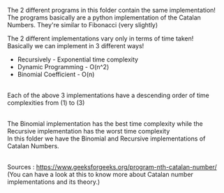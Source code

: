 The 2 different programs in this folder contain the same implementation!
The programs basically are a python implementation of the Catalan Numbers.
They're similar to Fibonacci (very slightly)

The 2 different implementations vary only in terms of time taken!<br>
Basically we can implement in 3 different ways!<br>

* Recursively - Exponential time complexity<br>
* Dynamic Programming - O(n^2)<br>
* Binomial Coefficient - O(n) <br><br>

Each of the above 3 implementations have a descending order of time complexities from (1) to (3) <br><br>

The Binomial implementation has the best time complexity while the Recursive implementation has the worst time complexity<br>
In this folder we have the Binomial and Recursive implementations of Catalan Numbers.<br><br>

Sources : https://www.geeksforgeeks.org/program-nth-catalan-number/ (You can have a look at this to know more about Catalan number implementations and its theory.)
